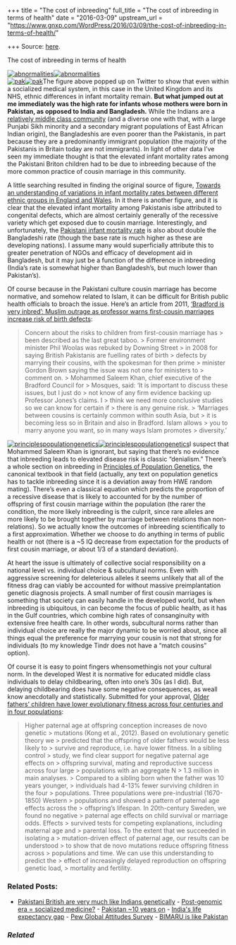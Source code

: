 +++
title = "The cost of inbreeding"
full_title = "The cost of inbreeding in terms of health"
date = "2016-03-09"
upstream_url = "https://www.gnxp.com/WordPress/2016/03/09/the-cost-of-inbreeding-in-terms-of-health/"

+++
Source: [here](https://www.gnxp.com/WordPress/2016/03/09/the-cost-of-inbreeding-in-terms-of-health/).

The cost of inbreeding in terms of health

[![abnormalities](https://i0.wp.com/www.unz.com/wp-content/uploads/2016/03/abnormalities.png?resize=600%2C528)![abnormalities](https://i0.wp.com/www.unz.com/wp-content/uploads/2016/03/abnormalities.png?resize=600%2C528)](https://www.npeu.ox.ac.uk/downloads/files/infant-mortality/Infant-Mortality-Briefing-Paper-3.pdf)  
[![pak](https://i0.wp.com/www.unz.com/wp-content/uploads/2016/03/pak.png?resize=250%2C333)![pak](https://i0.wp.com/www.unz.com/wp-content/uploads/2016/03/pak.png?resize=250%2C333)](https://www.npeu.ox.ac.uk/downloads/files/infant-mortality/Infant-Mortality-Briefing-Paper-3.pdf)The figure above popped up on Twitter to show that even within a socialized medical system, in this case in the United Kingdom and its NHS, ethnic differences in infant mortality remain. **But what jumped out at me immediately was the high rate for infants whose mothers were born in Pakistan, as opposed to India and Bangladesh.** While the Indians are a [relatively middle class community](https://en.wikipedia.org/wiki/British_Asian#Demography_and_religion) (and a diverse one with that, with a large Punjabi Sikh minority and a secondary migrant populations of East African Indian origin), the Bangladeshis are even poorer than the Pakistanis, in part because they are a predominantly immigrant population (the majority of the Pakistanis in Britain today are not immigrants). In light of other data I’ve seen my immediate thought is that the elevated infant mortality rates among the Pakistani Briton children had to be due to inbreeding because of the more common practice of cousin marriage in this community.

A little searching resulted in finding the original source of figure, [Towards an understanding of variations in infant mortality rates between different ethnic groups in England and Wales](https://www.npeu.ox.ac.uk/downloads/files/infant-mortality/Infant-Mortality-Briefing-Paper-3.pdf). In it there is another figure, and it is clear that the elevated infant mortality among Pakistanis isbe attributed to congenital defects, which are almost certainly generally of the recessive variety which get exposed due to cousin marriage. Interestingly, and unfortunately, the [Pakistani infant mortality rate](http://data.worldbank.org/indicator/SP.DYN.IMRT.IN) is also about double the Bangladeshi rate (though the base rate is much higher as these are developing nations). I assume many would superficially attribute this to greater penetration of NGOs and efficacy of development aid in Bangladesh, but it may just be a function of the difference in inbreeding (India’s rate is somewhat higher than Bangladesh’s, but much lower than Pakistan’s).

Of course because in the Pakistani culture cousin marriage has become normative, and somehow related to Islam, it can be difficult for British public health officials to broach the issue. Here’s an article from 2011, [‘Bradford is very inbred’: Muslim outrage as professor warns first-cousin marriages increase risk of birth defects](http://www.dailymail.co.uk/news/article-1392217/Muslim-outrage-professor-Steve-Jones-warns-inbreeding-risks.html):

> Concern about the risks to children from first-cousin marriage has > been described as the last great taboo. >
> Former environment minister Phil Woolas was rebuked by Downing Street > in 2008 for saying British Pakistanis are fuelling rates of birth > defects by marrying their cousins, with the spokesman for then prime > minister Gordon Brown saying the issue was not one for ministers to > comment on. >
> Mohammed Saleem Khan, chief executive of the Bradford Council for > Mosques, said: ‘It is important to discuss these issues, but I just do > not know of any firm evidence backing up Professor Jones’s claims. I > think we need more conclusive studies so we can know for certain if > there is any genuine risk. >
> ‘Marriages between cousins is certainly common within south Asia, but > it is becoming less so in Britain and also in Bradford. Islam allows > you to marry anyone you want, so in many ways Islam promotes > diversity.’

[![principlespopulationgenetics](https://i0.wp.com/www.unz.com/wp-content/uploads/2016/03/principlespopulationgenetics.png?resize=234%2C284)![principlespopulationgenetics](https://i0.wp.com/www.unz.com/wp-content/uploads/2016/03/principlespopulationgenetics.png?resize=234%2C284)](https://www.amazon.com/exec/obidos/ASIN/0878933085/geneexpressio-20)I suspect that Mohammed Saleem Khan is ignorant, but saying that there’s no evidence that inbreeding leads to elevated disease risk is classic “denialism.” There’s a whole section on inbreeding in [Principles of Population Genetics](https://www.amazon.com/exec/obidos/ASIN/0878933085/geneexpressio-20), the canonical textbook in that field (actually, any text on population genetics has to tackle inbreeding since it is a deviation away from HWE random mating). There’s even a classical equation which predicts the proportion of a recessive disease that is likely to accounted for by the number of offspring of first cousin marriage within the population (the rarer the condition, the more likely inbreeding is the culprit, since rare alleles are more likely to be brought together by marriage between relations than non-relations). So we actually know the outcomes of inbreeding scientifically to a first approximation. Whether we choose to do anything in terms of public health or not (there is a \~5 IQ decrease from expectation for the products of first cousin marriage, or about 1/3 of a standard deviation).

At heart the issue is ultimately of collective social responsibility on a national level vs. individual choice & subcultural norms. Even with aggressive screening for deleterious alleles it seems unlikely that all of the fitness drag can viably be accounted for without massive preimplantation genetic diagnosis projects. A small number of first cousin marriages is something that society can easily handle in the developed world, but when inbreeding is ubiquitous, in can become the focus of public health, as it has in the Gulf countries, which combine high rates of consanginuity with extensive free health care. In other words, subcultural norms rather than individual choice are really the major dynamic to be worried about, since all things equal the preference for marrying your cousin is not that strong for individuals (to my knowledge Tindr does not have a “match cousins” option).

Of course it is easy to point fingers whensomethingis not your cultural norm. In the developed West it is normative for educated middle class individuals to delay childbearing, often into one’s 30s (as I did). But, delaying childbearing does have some negative consequences, as weall know anecdotally and statistically. Submitted for your approval, [Older fathers’ children have lower evolutionary fitness across four centuries and in four populations](http://biorxiv.org/content/early/2016/03/08/042788):

> Higher paternal age at offspring conception increases de novo genetic > mutations (Kong et al., 2012). Based on evolutionary genetic theory we > predicted that the offspring of older fathers would be less likely to > survive and reproduce, i.e. have lower fitness. In a sibling control > study, we find clear support for negative paternal age effects on > offspring survival, mating and reproductive success across four large > populations with an aggregate N \> 1.3 million in main analyses. > Compared to a sibling born when the father was 10 years younger, > individuals had 4-13% fewer surviving children in the four > populations. Three populations were pre-industrial (1670-1850) Western > populations and showed a pattern of paternal age effects across the > offspring’s lifespan. In 20th-century Sweden, we found no negative > paternal age effects on child survival or marriage odds. Effects > survived tests for competing explanations, including maternal age and > parental loss. To the extent that we succeeded in isolating a > mutation-driven effect of paternal age, our results can be understood > to show that de novo mutations reduce offspring fitness across > populations and time. We can use this understanding to predict the > effect of increasingly delayed reproduction on offspring genetic load, > mortality and fertility.

### Related Posts:

- [Pakistani British are very much like Indians
  genetically](https://www.gnxp.com/WordPress/2020/09/03/pakistani-british-are-very-much-like-indians-genetically/) - [Post-genomic era = socialized
  medicine?](https://www.gnxp.com/WordPress/2006/11/15/post-genomic-era-socialized-medicine/) - [Pakistan \~10 years
  on](https://www.gnxp.com/WordPress/2010/08/18/pakistan-10-years-on/) - [India's life expectancy
  gap](https://www.gnxp.com/WordPress/2010/07/12/indias-life-expectancy-gap/) - [Pew Global Attitudes
  Survey](https://www.gnxp.com/WordPress/2007/10/05/pew-global-attitudes-survey/) - [BIMARU is like
  Pakistan](https://www.gnxp.com/WordPress/2014/09/04/bimaru-is-like-pakistan/)

### *Related*

[](https://www.addtoany.com/add_to/facebook?linkurl=https%3A%2F%2Fwww.gnxp.com%2FWordPress%2F2016%2F03%2F09%2Fthe-cost-of-inbreeding-in-terms-of-health%2F&linkname=The%20cost%20of%20inbreeding%20in%20terms%20of%20health "Facebook")[](https://www.addtoany.com/add_to/twitter?linkurl=https%3A%2F%2Fwww.gnxp.com%2FWordPress%2F2016%2F03%2F09%2Fthe-cost-of-inbreeding-in-terms-of-health%2F&linkname=The%20cost%20of%20inbreeding%20in%20terms%20of%20health "Twitter")[](https://www.addtoany.com/add_to/email?linkurl=https%3A%2F%2Fwww.gnxp.com%2FWordPress%2F2016%2F03%2F09%2Fthe-cost-of-inbreeding-in-terms-of-health%2F&linkname=The%20cost%20of%20inbreeding%20in%20terms%20of%20health "Email")[](https://www.addtoany.com/share)
